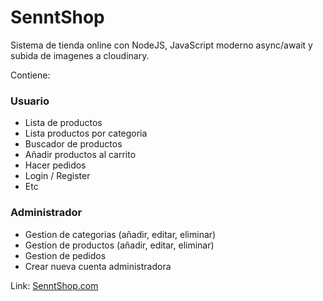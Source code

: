 # SenntShop
Sistema de tienda online con NodeJS, JavaScript moderno async/await y subida de imagenes a cloudinary.

Contiene: 
### Usuario
* Lista de productos
* Lista productos por categoria
* Buscador de productos
* Añadir productos al carrito
* Hacer pedidos
* Login / Register
* Etc
### Administrador
* Gestion de categorias (añadir, editar, eliminar)
* Gestion de productos (añadir, editar, eliminar)
* Gestion de pedidos
* Crear nueva cuenta administradora

Link: [SenntShop.com](https://senntshop.up.railway.app)

